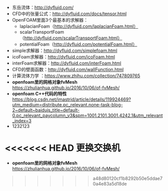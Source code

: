 - 东岳流体：http://dyfluid.com/
- CFD中的张量公式：http://dyfluid.com/docs/tensor.html
- OpenFOAM里面3个最基本的求解器：
  - laplacianFoam（http://dyfluid.com/laplacianFoam.html）
  - scalarTransportFoam（http://dyfluid.com/scalarTransportFoam.html）
  - potentialFoam（http://dyfluid.com/potentialFoam.html）
- simple求解器：http://dyfluid.com/simplefoam.html
- icoFoam求解器：http://dyfluid.com/icoFoam.html
- interFoam求解器：http://dyfluid.com/interFoam.html
- CFD的壁面函数：http://dyfluid.com/wallFunction.html
- 计算流体力学 ：https://www.zhihu.com/collection/747809765
- **openfoam里的网格对象fvMesh** https://zhulianhua.github.io/2016/10/06/of-fvMesh/
- **openfoam C++代码的特性**https://blog.csdn.net/imastrid/article/details/119924469?utm_medium=distribute.pc_relevant.none-task-blog-2~default~baidujs_title~default-0.pc_relevant_paycolumn_v3&spm=1001.2101.3001.4242.1&utm_relevant_index=3
- 1232123

<<<<<<< HEAD
更换交换机
=======

- **openfoam里的网格对象fvMesh** https://zhulianhua.github.io/2016/10/06/of-fvMesh/
>>>>>>> a48d80120cf1b8292b50e5ddae70a4e83a5d18de
